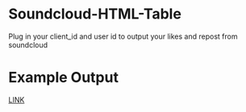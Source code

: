 # Soundcloud-HTML-Table
Plug in your client_id and user id to output your likes and repost from soundcloud

# Example Output
<a href="http://nolenfelten.github.io/out-likes.html">LINK</a>
